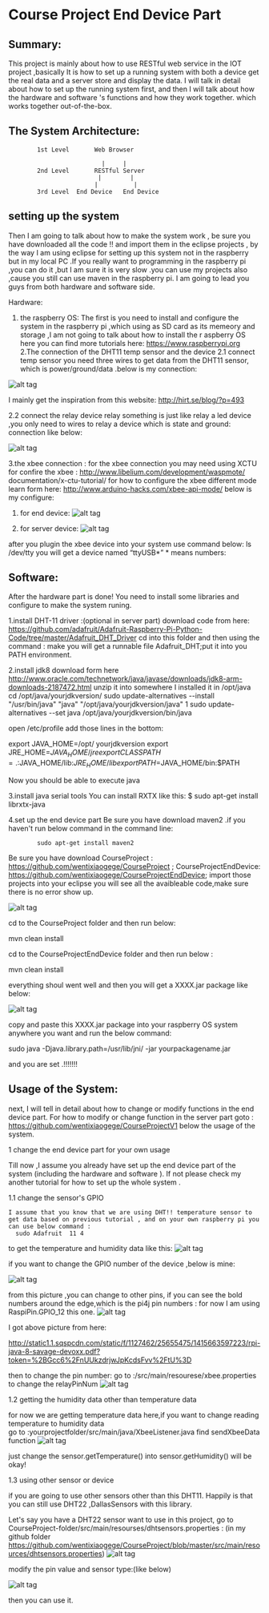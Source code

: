 ﻿Course Project End Device Part 
========================

Summary:
------------------------

This project is mainly about how to use RESTful web service in the IOT project ,basically It is how to set up a running system with both a device get the real data and a  server store and display the data. I will talk in detail about how to set up the running system first, and then I will talk about how the hardware and software 's functions and how they work together. which works together out-of-the-box.

The System Architecture:
------------------------

              
            1st Level       Web Browser 
     
                              |     |
            2nd Level       RESTful Server
                             |        |
                            |          |
            3rd Level  End Device   End Device


setting up the system 
------------------------
Then I am going to talk about how to make the system work , be sure you have downloaded all the code  !! and import them in the eclipse projects , by the way I am using eclipse for setting up this system not in the raspberry but in my local PC .If you really want to programming in the raspberry pi ,you can do it ,but I am sure it is very slow .you can use my projects also ,cause you still can use maven in the raspberry pi. I am going to lead you guys from both hardware and software side.

 Hardware:

1. the raspberry OS:
	The first is you need to install and configure the system in the raspberry pi ,which using as SD card as its memeory and storage ,I am 		not going to talk about how to install the r aspberry OS here you can find more tutorials here: https://www.raspberrypi.org
	2.The connection of the DHT11 temp sensor and the device 
	2.1 connect temp sensor
	you need three wires to get data from the DHT11 sensor, which is power/ground/data .below is my connection:
                              
![alt tag](https://github.com/wentixiaogege/CourseProjectEndDevice/blob/master/readme_img/temp_connection.png)                                               


I mainly get the inspiration from this website: http://hirt.se/blog/?p=493









2.2 connect the relay device
       relay something is just like relay a led device ,you only need to wires to relay a device which is state and ground: connection like below:
             
![alt tag](https://github.com/wentixiaogege/CourseProjectEndDevice/blob/master/readme_img/relay_connection.png)   










 


  

3.the xbee connection :
  	 for the xbee connection you may need using XCTU for confire the xbee :
		http://www.libelium.com/development/waspmote/	documentation/x-ctu-tutorial/
   	 for how to configure the xbee different mode learn form here:
 		http://www.arduino-hacks.com/xbee-api-mode/
	  	below is my configure: 
1. for end device:
![alt tag](https://github.com/wentixiaogege/CourseProjectEndDevice/blob/master/readme_img/xbee_end.png)   
















2. for server device:
![alt tag](https://github.com/wentixiaogege/CourseProjectEndDevice/blob/master/readme_img/xbee_server.png)


















after you plugin the xbee device into your system use command below:
             ls /dev/tty
	you will get a device named 
          “ttyUSB*” * means numbers:

 
Software:
------------

After the hardware part is done! You need to install some libraries and configure to make the system runing.

1.install DHT-11 driver :(optional in server part)
	download code from here:   https://github.com/adafruit/Adafruit-Raspberry-Pi-Python-Code/tree/master/Adafruit_DHT_Driver 
	cd into this folder and then using the command  : make 
	you will get a runnable file Adafruit_DHT;put it into you PATH environment.
 
2.install jdk8
	download  form here http://www.oracle.com/technetwork/java/javase/downloads/jdk8-arm-downloads-2187472.html
	unzip it into somewhere I installed it in /opt/java 
	cd /opt/java/yourjdkversion/
	sudo update-alternatives --install "/usr/bin/java" "java" "/opt/java/yourjdkversion/java" 1
	sudo update-alternatives --set java /opt/java/yourjdkversion/bin/java

   open /etc/profile add those lines in the bottom:


   export JAVA_HOME=/opt/ yourjdkversion
   export JRE_HOME=$JAVA_HOME/jre 
   export CLASSPATH=.:$JAVA_HOME/lib:$JRE_HOME/lib 
   export PATH=$JAVA_HOME/bin:$PATH 
   
   Now you should be able to execute java

3.install java serial tools
 	You can install RXTX like this:
		$ sudo apt-get install librxtx-java

4.set up the end device part 
	Be sure you have download maven2 .if you haven't run below command in the command line:
	
         	sudo apt-get install maven2
         	
   Be sure you have download 
   CourseProject : 
		https://github.com/wentixiaogege/CourseProject   ;
   CourseProjectEndDevice: 
		https://github.com/wentixiaogege/CourseProjectEndDevice;
   import those projects into your eclipse you will see all the avaibleable code,make sure there is no error show up.
       
![alt tag](https://github.com/wentixiaogege/CourseProjectEndDevice/blob/master/readme_img/eclipse_end_init.png)             





   cd to the CourseProject folder and then run below:
   
   mvn clean install 
                         
   cd to the CourseProjectEndDevice folder and then run below :
   
   mvn clean install 
   
   everything shoul went well and then you will get a XXXX.jar package like below:

![alt tag](https://github.com/wentixiaogege/CourseProjectEndDevice/blob/master/readme_img/eclipse_end_compiled.png)                        







copy and paste this XXXX.jar package into your raspberry OS system anywhere you want and run the below command:

   sudo java -Djava.library.path=/usr/lib/jni/ -jar yourpackagename.jar 

and you are set .!!!!!!!


Usage of the System:
---------------------

next, I will tell in detail about how to change or modify functions in  the end device part.
For how to modify or change function in the server part goto :
	https://github.com/wentixiaogege/CourseProjectV1
 below the usage of the system.
 
1 change the end device part for your own usage

   Till now ,I assume you already have set up the end device part of the system (including the hardware and software ). If not please check my another tutorial for how to set up the whole system .

1.1 change the sensor's GPIO

    I assume that you know that we are using DHT!! temperature sensor to get data based on previous tutorial , and on your own raspberry pi you can use below command :
	  sudo Adafruit  11 4 
  to get the temperature and humidity data like this:
![alt tag](https://github.com/wentixiaogege/CourseProjectEndDevice/blob/master/readme_img/adafruit.png) 

 if you want to change the GPIO number of the device ,below is mine:
 
![alt tag](https://github.com/wentixiaogege/CourseProjectEndDevice/blob/master/readme_img/temp_connection.png)   

from this picture ,you can change to other pins, if you can see the bold numbers around the edge,which is  the pi4j pin numbers :
      for now I am using    RaspiPin.GPIO_12 this one.
![alt tag](https://github.com/wentixiaogege/CourseProjectEndDevice/blob/master/readme_img/pi4j_gpio.png)

I got  above picture from here:

http://static1.1.sqspcdn.com/static/f/1127462/25655475/1415663597223/rpi-java-8-savage-devoxx.pdf?token=%2BGcc6%2FnUUkzdrjwJpKcdsFvv%2FtU%3D  

  then to change the pin number:
  go to :/src/main/resourese/xbee.properties  to change the relayPinNum 
  ![alt tag](https://github.com/wentixiaogege/CourseProjectEndDevice/blob/master/readme_img/property.png)
  
  
1.2 getting the humidity data other than temperature data

 for now we are getting temperature data here,if you want to change reading temperature to humidity data  
go to :yourprojectfolder/src/main/java/XbeeListener.java 
  find sendXbeeData function
  ![alt tag](https://github.com/wentixiaogege/CourseProjectEndDevice/blob/master/readme_img/sendXbeeData.png)
  
  just change the sensor.getTemperature() into sensor.getHumidity() will be okay!

1.3 using other sensor or device

  if you are going to use other sensors other than this DHT11. Happily is that you can still use DHT22 ,DallasSensors with this library.
  
  Let's say you have a DHT22 sensor want to use in this project, 
   go to CourseProject-folder/src/main/resourses/dhtsensors.properties :
   (in my github folder https://github.com/wentixiaogege/CourseProject/blob/master/src/main/resources/dhtsensors.properties)
    ![alt tag](https://github.com/wentixiaogege/CourseProjectEndDevice/blob/master/readme_img/dhtsensor.png)
  
  modify the pin value and sensor type:(like below)
 
   ![alt tag](https://github.com/wentixiaogege/CourseProjectEndDevice/blob/master/readme_img/usingdht22.png)
	
  then you can use it.
  
  
   
 







